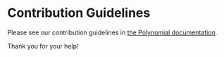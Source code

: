 # Contribution Guidelines

Please see our contribution guidelines in [the Polynomial documentation](http://polynomial.readthedocs.io/en/latest/contributing.html).

Thank you for your help!
